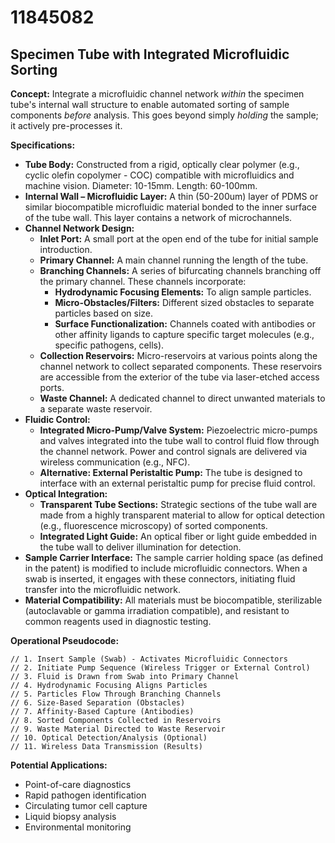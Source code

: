 # 11845082

## Specimen Tube with Integrated Microfluidic Sorting

**Concept:** Integrate a microfluidic channel network *within* the specimen tube's internal wall structure to enable automated sorting of sample components *before* analysis. This goes beyond simply *holding* the sample; it actively pre-processes it.

**Specifications:**

*   **Tube Body:** Constructed from a rigid, optically clear polymer (e.g., cyclic olefin copolymer - COC) compatible with microfluidics and machine vision. Diameter: 10-15mm. Length: 60-100mm.
*   **Internal Wall – Microfluidic Layer:** A thin (50-200um) layer of PDMS or similar biocompatible microfluidic material bonded to the inner surface of the tube wall.  This layer contains a network of microchannels.
*   **Channel Network Design:**
    *   **Inlet Port:** A small port at the open end of the tube for initial sample introduction.
    *   **Primary Channel:** A main channel running the length of the tube.
    *   **Branching Channels:** A series of bifurcating channels branching off the primary channel. These channels incorporate:
        *   **Hydrodynamic Focusing Elements:** To align sample particles.
        *   **Micro-Obstacles/Filters:**  Different sized obstacles to separate particles based on size.
        *   **Surface Functionalization:**  Channels coated with antibodies or other affinity ligands to capture specific target molecules (e.g., specific pathogens, cells).
    *   **Collection Reservoirs:** Micro-reservoirs at various points along the channel network to collect separated components.  These reservoirs are accessible from the exterior of the tube via laser-etched access ports.
    *   **Waste Channel:** A dedicated channel to direct unwanted materials to a separate waste reservoir.
*   **Fluidic Control:**
    *   **Integrated Micro-Pump/Valve System:**  Piezoelectric micro-pumps and valves integrated into the tube wall to control fluid flow through the channel network. Power and control signals are delivered via wireless communication (e.g., NFC).
    *   **Alternative: External Peristaltic Pump:**  The tube is designed to interface with an external peristaltic pump for precise fluid control.
*   **Optical Integration:**
    *   **Transparent Tube Sections:** Strategic sections of the tube wall are made from a highly transparent material to allow for optical detection (e.g., fluorescence microscopy) of sorted components.
    *   **Integrated Light Guide:** An optical fiber or light guide embedded in the tube wall to deliver illumination for detection.
*   **Sample Carrier Interface:** The sample carrier holding space (as defined in the patent) is modified to include microfluidic connectors. When a swab is inserted, it engages with these connectors, initiating fluid transfer into the microfluidic network.
*   **Material Compatibility:** All materials must be biocompatible, sterilizable (autoclavable or gamma irradiation compatible), and resistant to common reagents used in diagnostic testing.

**Operational Pseudocode:**

```
// 1. Insert Sample (Swab) - Activates Microfluidic Connectors
// 2. Initiate Pump Sequence (Wireless Trigger or External Control)
// 3. Fluid is Drawn from Swab into Primary Channel
// 4. Hydrodynamic Focusing Aligns Particles
// 5. Particles Flow Through Branching Channels
// 6. Size-Based Separation (Obstacles)
// 7. Affinity-Based Capture (Antibodies)
// 8. Sorted Components Collected in Reservoirs
// 9. Waste Material Directed to Waste Reservoir
// 10. Optical Detection/Analysis (Optional)
// 11. Wireless Data Transmission (Results)
```

**Potential Applications:**

*   Point-of-care diagnostics
*   Rapid pathogen identification
*   Circulating tumor cell capture
*   Liquid biopsy analysis
*   Environmental monitoring